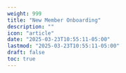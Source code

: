 ```yaml
---
weight: 999
title: "New Member Onboarding"
description: ""
icon: "article"
date: "2025-03-23T10:55:11-05:00"
lastmod: "2025-03-23T10:55:11-05:00"
draft: false
toc: true
---
```

